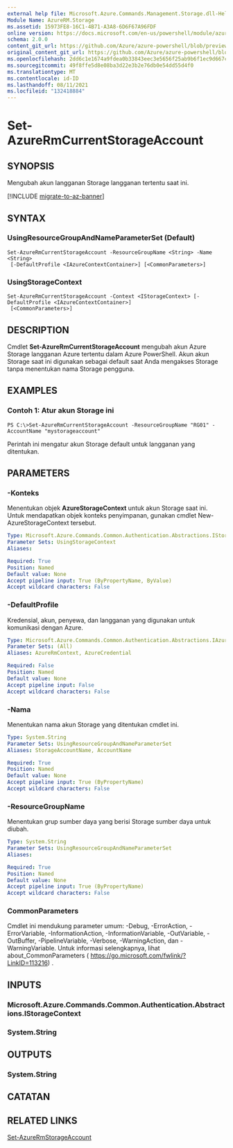 ```yaml
---
external help file: Microsoft.Azure.Commands.Management.Storage.dll-Help.xml
Module Name: AzureRM.Storage
ms.assetid: 15973FE8-16C1-4B71-A3A8-6D6F67A96FDF
online version: https://docs.microsoft.com/en-us/powershell/module/azurerm.storage/set-azurermcurrentstorageaccount
schema: 2.0.0
content_git_url: https://github.com/Azure/azure-powershell/blob/preview/src/ResourceManager/Storage/Commands.Management.Storage/help/Set-AzureRmCurrentStorageAccount.md
original_content_git_url: https://github.com/Azure/azure-powershell/blob/preview/src/ResourceManager/Storage/Commands.Management.Storage/help/Set-AzureRmCurrentStorageAccount.md
ms.openlocfilehash: 2dd6c1e1674a9fdea0b33843eec3e5656f25ab9b6f1ec9d667c771c6b833b064
ms.sourcegitcommit: 49f8ffe5d8e08ba3d22e3b2e76db0e54dd55d4f0
ms.translationtype: MT
ms.contentlocale: id-ID
ms.lasthandoff: 08/11/2021
ms.locfileid: "132418884"
---
```

# Set-AzureRmCurrentStorageAccount

## SYNOPSIS
Mengubah akun langganan Storage langganan tertentu saat ini.

[!INCLUDE [migrate-to-az-banner](../../includes/migrate-to-az-banner.md)]

## SYNTAX

### UsingResourceGroupAndNameParameterSet (Default)
```
Set-AzureRmCurrentStorageAccount -ResourceGroupName <String> -Name <String>
 [-DefaultProfile <IAzureContextContainer>] [<CommonParameters>]
```

### UsingStorageContext
```
Set-AzureRmCurrentStorageAccount -Context <IStorageContext> [-DefaultProfile <IAzureContextContainer>]
 [<CommonParameters>]
```

## DESCRIPTION
Cmdlet **Set-AzureRmCurrentStorageAccount** mengubah akun Azure Storage langganan Azure tertentu dalam Azure PowerShell.
Akun akun Storage saat ini digunakan sebagai default saat Anda mengakses Storage tanpa menentukan nama Storage pengguna.

## EXAMPLES

### Contoh 1: Atur akun Storage ini
```
PS C:\>Set-AzureRmCurrentStorageAccount -ResourceGroupName "RG01" -AccountName "mystorageaccount"
```

Perintah ini mengatur akun Storage default untuk langganan yang ditentukan.

## PARAMETERS

### -Konteks
Menentukan objek **AzureStorageContext** untuk akun Storage saat ini.
Untuk mendapatkan objek konteks penyimpanan, gunakan cmdlet New-AzureStorageContext tersebut.

```yaml
Type: Microsoft.Azure.Commands.Common.Authentication.Abstractions.IStorageContext
Parameter Sets: UsingStorageContext
Aliases:

Required: True
Position: Named
Default value: None
Accept pipeline input: True (ByPropertyName, ByValue)
Accept wildcard characters: False
```

### -DefaultProfile
Kredensial, akun, penyewa, dan langganan yang digunakan untuk komunikasi dengan Azure.

```yaml
Type: Microsoft.Azure.Commands.Common.Authentication.Abstractions.IAzureContextContainer
Parameter Sets: (All)
Aliases: AzureRmContext, AzureCredential

Required: False
Position: Named
Default value: None
Accept pipeline input: False
Accept wildcard characters: False
```

### -Nama
Menentukan nama akun Storage yang ditentukan cmdlet ini.

```yaml
Type: System.String
Parameter Sets: UsingResourceGroupAndNameParameterSet
Aliases: StorageAccountName, AccountName

Required: True
Position: Named
Default value: None
Accept pipeline input: True (ByPropertyName)
Accept wildcard characters: False
```

### -ResourceGroupName
Menentukan grup sumber daya yang berisi Storage sumber daya untuk diubah.

```yaml
Type: System.String
Parameter Sets: UsingResourceGroupAndNameParameterSet
Aliases:

Required: True
Position: Named
Default value: None
Accept pipeline input: True (ByPropertyName)
Accept wildcard characters: False
```

### CommonParameters
Cmdlet ini mendukung parameter umum: -Debug, -ErrorAction, -ErrorVariable, -InformationAction, -InformationVariable, -OutVariable, -OutBuffer, -PipelineVariable, -Verbose, -WarningAction, dan -WarningVariable. Untuk informasi selengkapnya, lihat about_CommonParameters ( https://go.microsoft.com/fwlink/?LinkID=113216) .

## INPUTS

### Microsoft.Azure.Commands.Common.Authentication.Abstractions.IStorageContext

### System.String

## OUTPUTS

### System.String

## CATATAN

## RELATED LINKS

[Set-AzureRmStorageAccount](./Set-AzureRmStorageAccount.md)



